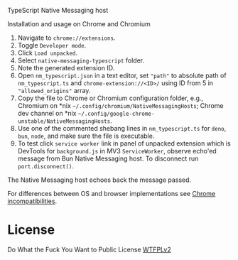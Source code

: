 TypeScript Native Messaging host

Installation and usage on Chrome and Chromium

1. Navigate to `chrome://extensions`.
2. Toggle `Developer mode`.
3. Click `Load unpacked`.
4. Select `native-messaging-typescript` folder.
5. Note the generated extension ID.
6. Open `nm_typescript.json` in a text editor, set `"path"` to absolute path of `nm_typescript.ts` and `chrome-extension://<ID>/` using ID from 5 in `"allowed_origins"` array. 
7. Copy the file to Chrome or Chromium configuration folder, e.g., Chromium on \*nix `~/.config/chromium/NativeMessagingHosts`; Chrome dev channel on \*nix `~/.config/google-chrome-unstable/NativeMessagingHosts`.
8. Use one of the commented shebang lines in `nm_typescript.ts` for `deno`, `bun`, `node`, and make sure the file is executable.
9. To test click `service worker` link in panel of unpacked extension which is DevTools for `background.js` in MV3 `ServiceWorker`, observe echo'ed message from Bun Native Messaging host. To disconnect run `port.disconnect()`.

The Native Messaging host echoes back the message passed. 

For differences between OS and browser implementations see [Chrome incompatibilities](https://developer.mozilla.org/en-US/docs/Mozilla/Add-ons/WebExtensions/Chrome_incompatibilities#native_messaging).

# License
Do What the Fuck You Want to Public License [WTFPLv2](http://www.wtfpl.net/about/)
